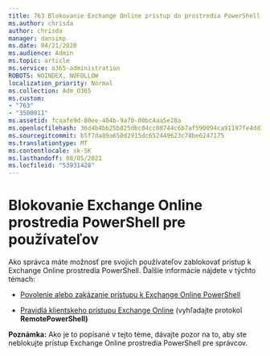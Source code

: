 ```yaml
---
title: 763 Blokovanie Exchange Online prístup do prostredia PowerShell pre používateľov
ms.author: chrisda
author: chrisda
manager: dansimp
ms.date: 04/21/2020
ms.audience: Admin
ms.topic: article
ms.service: o365-administration
ROBOTS: NOINDEX, NOFOLLOW
localization_priority: Normal
ms.collection: Adm_O365
ms.custom:
- "763"
- "3500011"
ms.assetid: fcaafe9d-80ee-404b-9a70-00bc4aa5e28a
ms.openlocfilehash: 36d4b4bb25b825dbc04cc08744c6b7af590094ca91197fe4dd3d3a92c653cb0a
ms.sourcegitcommit: b5f7da89a650d2915dc652449623c78be6247175
ms.translationtype: MT
ms.contentlocale: sk-SK
ms.lasthandoff: 08/05/2021
ms.locfileid: "53931428"
---
```

# <a name="blocking-exchange-online-powershell-access-for-users"></a>Blokovanie Exchange Online prostredia PowerShell pre používateľov
Ako správca máte možnosť pre svojich používateľov zablokovať prístup k Exchange Online prostredia PowerShell. Ďalšie informácie nájdete v týchto témach:

- [Povolenie alebo zakázanie prístupu k Exchange Online PowerShell](https://docs.microsoft.com/powershell/exchange/exchange-online/disable-access-to-exchange-online-powershell)

- [Pravidlá klientskeho prístupu Exchange Online](https://technet.microsoft.com/library/mt842508.aspx) (vyhľadajte protokol **RemotePowerShell)** 

**Poznámka:** Ako je to popísané v tejto téme, dávajte pozor na to, aby ste neblokujte prístup Exchange Online prostredia PowerShell pre správcov.
